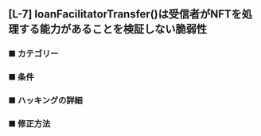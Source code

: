 ## [L-7] loanFacilitatorTransfer()は受信者がNFTを処理する能力があることを検証しない脆弱性

### ■ カテゴリー

### ■ 条件

### ■ ハッキングの詳細

### ■ 修正方法